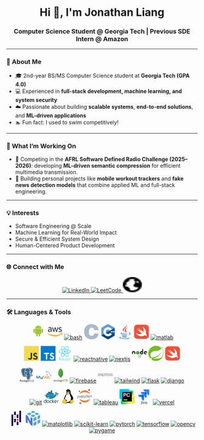 <h1 align="center">Hi 👋, I'm Jonathan Liang</h1>
<h3 align="center">Computer Science Student @ Georgia Tech | Previous SDE Intern @ Amazon</h3>

---

### 🚀 About Me  
- 🎓 2nd-year BS/MS Computer Science student at **Georgia Tech (GPA 4.0)**  
- 💻 Experienced in **full-stack development, machine learning, and system security**  
- ☁️ Passionate about building **scalable systems**, **end-to-end solutions**, and **ML-driven applications**  
- 🏊 Fun fact: I used to swim competitively!  

---

### 🔨 What I’m Working On  
- 📡 Competing in the **AFRL Software Defined Radio Challenge (2025–2026)**: developing **ML-driven semantic compression** for efficient multimedia transmission.  
- 📱 Building personal projects like **mobile workout trackers** and **fake news detection models** that combine applied ML and full-stack engineering.  

---

### 💡 Interests  
- Software Engineering @ Scale  
- Machine Learning for Real-World Impact  
- Secure & Efficient System Design  
- Human-Centered Product Development  

---

### 🌐 Connect with Me  

<p align="center">
  <a href="https://www.linkedin.com/in/jonnyljs" target="_blank">
    <img src="https://raw.githubusercontent.com/rahuldkjain/github-profile-readme-generator/master/src/images/icons/Social/linked-in-alt.svg" alt="LinkedIn" height="40" width="50"/>
  </a>
  <a href="https://www.leetcode.com/jonleetcode12" target="_blank">
    <img src="https://raw.githubusercontent.com/rahuldkjain/github-profile-readme-generator/master/src/images/icons/Social/leet-code.svg" alt="LeetCode" height="40" width="50"/>
  </a>
  <a href="https://jonathanliang.vercel.app/" target="_blank">
    <img src="https://raw.githubusercontent.com/iconic/open-iconic/master/svg/globe.svg" alt="Portfolio" height="40" width="50"/>
  </a>
</p>

---

### 🛠️ Languages & Tools  

<p align="center">
  <!-- Row 1 -->
  <a href="https://developer.android.com" target="_blank"><img src="https://raw.githubusercontent.com/devicons/devicon/master/icons/android/android-original-wordmark.svg" alt="android" width="40" height="40"/></a>
  <a href="https://aws.amazon.com" target="_blank"><img src="https://raw.githubusercontent.com/devicons/devicon/master/icons/amazonwebservices/amazonwebservices-original-wordmark.svg" alt="aws" width="40" height="40"/></a>
  <a href="https://www.gnu.org/software/bash/" target="_blank"><img src="https://www.vectorlogo.zone/logos/gnu_bash/gnu_bash-icon.svg" alt="bash" width="40" height="40"/></a>
  <a href="https://www.cprogramming.com/" target="_blank"><img src="https://raw.githubusercontent.com/devicons/devicon/master/icons/c/c-original.svg" alt="c" width="40" height="40"/></a>
  <a href="https://www.w3schools.com/cpp/" target="_blank"><img src="https://raw.githubusercontent.com/devicons/devicon/master/icons/cplusplus/cplusplus-original.svg" alt="cplusplus" width="40" height="40"/></a>
  <a href="https://www.java.com" target="_blank"><img src="https://raw.githubusercontent.com/devicons/devicon/master/icons/java/java-original.svg" alt="java" width="40" height="40"/></a>
  <a href="https://swift.org/" target="_blank"><img src="https://raw.githubusercontent.com/devicons/devicon/master/icons/swift/swift-original.svg" alt="swift" width="40" height="40"/></a>
  <a href="https://matlab.mathworks.com/" target="_blank"><img src="https://upload.wikimedia.org/wikipedia/commons/2/21/Matlab_Logo.png" alt="matlab" width="40" height="40"/></a>
</p>

<p align="center">
  <!-- Row 2 -->
  <a href="https://developer.mozilla.org/en-US/docs/Web/JavaScript" target="_blank"><img src="https://raw.githubusercontent.com/devicons/devicon/master/icons/javascript/javascript-original.svg" alt="javascript" width="40" height="40"/></a>
  <a href="https://www.typescriptlang.org/" target="_blank"><img src="https://raw.githubusercontent.com/devicons/devicon/master/icons/typescript/typescript-original.svg" alt="typescript" width="40" height="40"/></a>
  <a href="https://reactjs.org/" target="_blank"><img src="https://raw.githubusercontent.com/devicons/devicon/master/icons/react/react-original-wordmark.svg" alt="react" width="40" height="40"/></a>
  <a href="https://reactnative.dev/" target="_blank"><img src="https://reactnative.dev/img/header_logo.svg" alt="reactnative" width="40" height="40"/></a>
  <a href="https://nextjs.org/" target="_blank"><img src="https://cdn.worldvectorlogo.com/logos/nextjs-2.svg" alt="nextjs" width="40" height="40"/></a>
  <a href="https://nodejs.org" target="_blank"><img src="https://raw.githubusercontent.com/devicons/devicon/master/icons/nodejs/nodejs-original-wordmark.svg" alt="nodejs" width="40" height="40"/></a>
  <a href="https://spring.io/projects/spring-boot" target="_blank"><img src="https://raw.githubusercontent.com/devicons/devicon/master/icons/spring/spring-original.svg" alt="spring" width="40" height="40"/></a>
  <a href="https://swift.org/" target="_blank"><img src="https://raw.githubusercontent.com/devicons/devicon/master/icons/swift/swift-original.svg" alt="swiftui" width="40" height="40"/></a>
</p>

<p align="center">
  <!-- Row 3 -->
  <a href="https://www.postgresql.org" target="_blank"><img src="https://raw.githubusercontent.com/devicons/devicon/master/icons/postgresql/postgresql-original-wordmark.svg" alt="postgresql" width="40" height="40"/></a>
  <a href="https://www.mysql.com/" target="_blank"><img src="https://raw.githubusercontent.com/devicons/devicon/master/icons/mysql/mysql-original-wordmark.svg" alt="mysql" width="40" height="40"/></a>
  <a href="https://www.mongodb.com/" target="_blank"><img src="https://raw.githubusercontent.com/devicons/devicon/master/icons/mongodb/mongodb-original-wordmark.svg" alt="mongodb" width="40" height="40"/></a>
  <a href="https://firebase.google.com/" target="_blank"><img src="https://www.vectorlogo.zone/logos/firebase/firebase-icon.svg" alt="firebase" width="40" height="40"/></a>
  <a href="https://expressjs.com" target="_blank"><img src="https://raw.githubusercontent.com/devicons/devicon/master/icons/express/express-original-wordmark.svg" alt="express" width="40" height="40"/></a>
  <a href="https://tailwindcss.com/" target="_blank"><img src="https://www.vectorlogo.zone/logos/tailwindcss/tailwindcss-icon.svg" alt="tailwind" width="40" height="40"/></a>
  <a href="https://flask.palletsprojects.com/" target="_blank"><img src="https://www.vectorlogo.zone/logos/pocoo_flask/pocoo_flask-icon.svg" alt="flask" width="40" height="40"/></a>
  <a href="https://www.djangoproject.com/" target="_blank"><img src="https://cdn.worldvectorlogo.com/logos/django.svg" alt="django" width="40" height="40"/></a>
</p>

<p align="center">
  <!-- Row 4 -->
  <a href="https://git-scm.com/" target="_blank"><img src="https://www.vectorlogo.zone/logos/git-scm/git-scm-icon.svg" alt="git" width="40" height="40"/></a>
  <a href="https://www.docker.com/" target="_blank"><img src="https://raw.githubusercontent.com/devicons/devicon/master/icons/docker/docker-original-wordmark.svg" alt="docker" width="40" height="40"/></a>
  <a href="https://www.linux.org/" target="_blank"><img src="https://raw.githubusercontent.com/devicons/devicon/master/icons/linux/linux-original.svg" alt="linux" width="40" height="40"/></a>
  <a href="https://jupyter.org/" target="_blank"><img src="https://raw.githubusercontent.com/devicons/devicon/master/icons/jupyter/jupyter-original-wordmark.svg" alt="jupyter" width="40" height="40"/></a>
  <a href="https://www.tableau.com/" target="_blank"><img src="https://raw.githubusercontent.com/gilbarbara/logos/main/logos/tableau-icon.svg" alt="tableau" width="40" height="40"/></a>
  <a href="https://www.jetbrains.com/pycharm/" target="_blank"><img src="https://raw.githubusercontent.com/devicons/devicon/master/icons/pycharm/pycharm-original.svg" alt="pycharm" width="40" height="40"/></a>
  <a href="https://www.atlassian.com/software/jira" target="_blank"><img src="https://raw.githubusercontent.com/devicons/devicon/master/icons/jira/jira-original-wordmark.svg" alt="jira" width="40" height="40"/></a>
  <a href="https://vercel.com/" target="_blank"><img src="https://assets.vercel.com/image/upload/v1607554385/repositories/vercel/logo.png" alt="vercel" width="40" height="40"/></a>
</p>

<p align="center">
  <!-- Row 5 -->
  <a href="https://pandas.pydata.org/" target="_blank"><img src="https://raw.githubusercontent.com/devicons/devicon/master/icons/pandas/pandas-original.svg" alt="pandas" width="40" height="40"/></a>
  <a href="https://numpy.org/" target="_blank"><img src="https://raw.githubusercontent.com/devicons/devicon/master/icons/numpy/numpy-original.svg" alt="numpy" width="40" height="40"/></a>
  <a href="https://matplotlib.org/" target="_blank"><img src="https://upload.wikimedia.org/wikipedia/commons/8/84/Matplotlib_icon.svg" alt="matplotlib" width="40" height="40"/></a>
  <a href="https://scikit-learn.org/" target="_blank"><img src="https://upload.wikimedia.org/wikipedia/commons/0/05/Scikit_learn_logo_small.svg" alt="scikit-learn" width="40" height="40"/></a>
  <a href="https://pytorch.org/" target="_blank"><img src="https://www.vectorlogo.zone/logos/pytorch/pytorch-icon.svg" alt="pytorch" width="40" height="40"/></a>
  <a href="https://www.tensorflow.org" target="_blank"><img src="https://www.vectorlogo.zone/logos/tensorflow/tensorflow-icon.svg" alt="tensorflow" width="40" height="40"/></a>
  <a href="https://opencv.org/" target="_blank"><img src="https://www.vectorlogo.zone/logos/opencv/opencv-icon.svg" alt="opencv" width="40" height="40"/></a>
  <a href="https://www.pygame.org/" target="_blank"><img src="https://www.pygame.org/docs/_static/pygame_logo.svg" alt="pygame" width="40" height="40"/></a>
</p>
